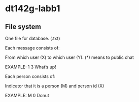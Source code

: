 # dt142g-labb1


## File system
One file for database. (.txt)

Each message consists of:

From which user (X) to which user (Y). (*) means to public chat

EXAMPLE: 1 3 What’s up!


Each person consists of:

Indicator that it is a person (M) and person id (X)

EXAMPLE: M 0 Donut 